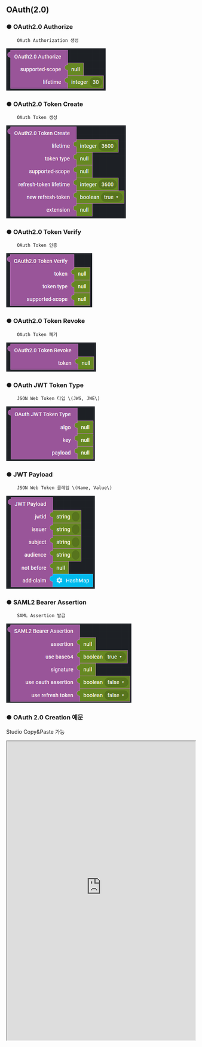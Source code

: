 ## OAuth(2.0)

### ● OAuth2.0 Authorize

        OAuth Authorization 생성

![](../../../../img/assets/image%20%28310%29.png)

### ● OAuth2.0 Token Create

        OAuth Token 생성

![](../../../../img/assets/image%20%28275%29.png)

### ● OAuth2.0 Token Verify

        OAuth Token 인증

![](../../../../img/assets/image%20%28258%29.png)

### ● OAuth2.0 Token Revoke

        OAuth Token 폐기

![](../../../../img/assets/image%20%28248%29.png)

### ● OAuth JWT Token Type

        JSON Web Token 타입 \(JWS, JWE\)

![](../../../../img/assets/image%20%28227%29.png)

### ● JWT Payload

        JSON Web Token 클레임 \(Name, Value\)

![](../../../../img/assets/image%20%28300%29.png)

### ● SAML2 Bearer Assertion

        SAML Assertion 발급

![](../../../../img/assets/image%20%28294%29.png)

### ● OAuth 2.0 Creation 예문

<p class='comment'>Studio Copy&Paste 가능</p>
<iframe
    src="https://d1sxhpvag16wqc.cloudfront.net/v3.1.0/authorization/oauth2.0_create"
    width="100%"
    height="800px"
    allow=""
    sandbox="allow-scripts allow-same-origin" />
<div class="display-pdf">
    <p><img src="../../../../img/assets/oauth2.0_create_example_1.png" alt="" /></p>
    <p><img src="../../../../img/assets/oauth2.0_create_example_2.png" alt="" /></p>
    <p><img src="../../../../img/assets/oauth2.0_create_example_3.png" alt="" /></p>
</div>

### ● 결과

```text
{
  "result": {
    "access_token": "3bc5a99c3210abb2f8c7178c96d1bad094db3328",
    "expires_in": 3600,
    "token_type": "Bearer",
    "scope": "bank.list bank.info"
  }
}
```

### ● OAuth 2.0 Verification 예문

<p class='comment'>Studio Copy&Paste 가능</p>
<iframe
    src="https://d1sxhpvag16wqc.cloudfront.net/v3.1.0/authorization/oauth2.0_verify"
    width="100%"
    height="800px"
    allow=""
    sandbox="allow-scripts allow-same-origin" />
<div class="display-pdf">
    <p><img src="../../../../img/assets/oauth2.0_verify_example_1.png" alt="" /></p>
    <p><img src="../../../../img/assets/oauth2.0_verify_example_2.png" alt="" /></p>
</div>

### ● 결과

```text
{
  "result": {
    "access_token": "3bc5a99c3210abb2f8c7178c96d1bad094db3328",
    "client_id": "8b0a1700aaa109cf",
    "expires": 1632377382,
    "scope": "bank.list bank.info"
  }
}
```

### ● OAuth 2.0 Client Creation 예문

<p class='comment'>Studio Copy&Paste 가능</p>
<iframe
    src="https://d1sxhpvag16wqc.cloudfront.net/v3.1.0/authorization/oauth2.0_client_create"
    width="100%"
    height="800px"
    allow=""
    sandbox="allow-scripts allow-same-origin" />
<div class="display-pdf">
    <p><img src="../../../../img/assets/oauth2.0_client_create_example_1.png" alt="" /></p>
    <p><img src="../../../../img/assets/oauth2.0_client_create_example_2.png" alt="" /></p>
    <p><img src="../../../../img/assets/oauth2.0_client_create_example_3.png" alt="" /></p>
</div>

### ● 결과

```text
{
  "createdToken": {
    "access_token": "b227f62fd7bd6d87afc4cc51d8a3eca61c6f21d3",
    "expires_in": 3600,
    "token_type": "Bearer",
    "scope": "bank.info"
  }
}
```

### ● OAuth 2.0 Client Verificiation 예문

<p class='comment'>Studio Copy&Paste 가능</p>
<iframe
    src="https://d1sxhpvag16wqc.cloudfront.net/v3.1.0/authorization/oauth2.0_client_verify"
    width="100%"
    height="800px"
    allow=""
    sandbox="allow-scripts allow-same-origin" />
<div class="display-pdf">
    <p><img src="../../../../img/assets/oauth2.0_client_verify_example_1.png" alt="" /></p>
    <p><img src="../../../../img/assets/oauth2.0_client_verify_example_2.png" alt="" /></p>
    <p><img src="../../../../img/assets/oauth2.0_client_verify_example_3.png" alt="" /></p>
</div>

### ● 결과

```text
{
  "result": {
    "access_token": "b227f62fd7bd6d87afc4cc51d8a3eca61c6f21d3",
    "client_id": "d094f70bf1a1ec4a",
    "expires": 1632380527,
    "scope": "bank.info"
  }
}
```
